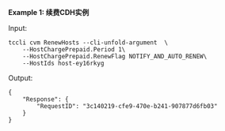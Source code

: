 **Example 1: 续费CDH实例**



Input: 

```
tccli cvm RenewHosts --cli-unfold-argument  \
    --HostChargePrepaid.Period 1\
    --HostChargePrepaid.RenewFlag NOTIFY_AND_AUTO_RENEW\
    --HostIds host-ey16rkyg
```

Output: 
```
{
    "Response": {
        "RequestID": "3c140219-cfe9-470e-b241-907877d6fb03"
    }
}
```

